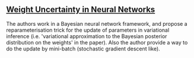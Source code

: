 ## [Weight Uncertainty in Neural Networks](https://arxiv.org/abs/1505.05424)

The authors work in a Bayesian neural network framework, and propose a reparameterisation trick for the update of parameters in variational inference (i.e. 'variational approximation to the Bayesian posterior distribution on the weights' in the paper). Also the author provide a way to do the update by mini-batch (stochastic gradient descent like).